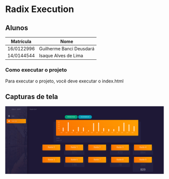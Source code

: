 # Radix Execution
## Alunos  
| Matrícula | Nome |  
|-----------------------|---------------------|  
| 16/0122996| Guilherme Banci Deusdará |  
| 14/0144544 | Isaque Alves de Lima | 

### Como executar o projeto
Para executar o projeto, você deve executar o index.html
## Capturas de tela
![print](./docs/img/captura.png)
